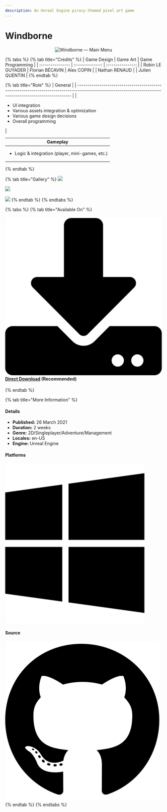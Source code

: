 ```yaml
---
description: An Unreal Engine piracy-themed pixel art game
---
```


# Windborne

<div align="center"><img src="https://static.wixstatic.com/media/48fcc2_09b0061cc91b464d83a7c6fe8af52211~mv2.png/v1/fill/w_750,h_425,al_c,q_85,usm_0.66_1.00_0.01/WindBorneCapture02_PNG.webp" alt="Windborne — Main Menu"></div>

{% tabs %}
{% tab title="Credits" %}
|    Game Design   |     Game Art    | Game Programming |
| :--------------: | :-------------: | :--------------: |
| Robin LE GUYADER | Florian BÉCAVIN |    Alex COPIN    |
|   Nathan RENAUD  |                 |  Julien QUENTIN  |
{% endtab %}

{% tab title="Role" %}
| General                                                                                                                                                   |
| --------------------------------------------------------------------------------------------------------------------------------------------------------- |
| <ul><li>UI integration</li><li>Various assets integration &#x26; optimization</li><li>Various game design decisions</li><li>Overall programming</li></ul> |

| Gameplay                                                              |
| --------------------------------------------------------------------- |
| <ul><li>Logic &#x26; integration (player, mini-games, etc.)</li></ul> |
{% endtab %}

{% tab title="Gallery" %}
![](https://static.wixstatic.com/media/48fcc2_8d8eb6d20a4a4b9a935d8b1ad94d9c1f~mv2.png/v1/fill/w_1221,h_794,al_c,q_90,usm_0.66_1.00_0.01/48fcc2_8d8eb6d20a4a4b9a935d8b1ad94d9c1f~mv2.webp)

![](https://static.wixstatic.com/media/48fcc2_7d14768a653b47de8354693165d45932~mv2.png/v1/fill/w_1221,h_794,al_c,q_90,usm_0.66_1.00_0.01/48fcc2_7d14768a653b47de8354693165d45932~mv2.webp)

![](https://static.wixstatic.com/media/48fcc2_8a07d563446048a689ad4e3819440cea~mv2.png/v1/fill/w_1221,h_794,al_c,q_90,usm_0.66_1.00_0.01/48fcc2_8a07d563446048a689ad4e3819440cea~mv2.webp)
{% endtab %}
{% endtabs %}

{% tabs %}
{% tab title="Available On" %}
#### [<img src="../../.gitbook/assets/download-solid.png" alt="" data-size="line">](https://github.com/jqntn/jqntn/raw/main/Windborne.zip) [Direct Download](https://github.com/jqntn/jqntn/raw/main/Windborne.zip) (Recommended) <a href="#download" id="download"></a>
{% endtab %}

{% tab title="More Information" %}
#### Details

* **Published:** 26 March 2021
* **Duration:** 2 weeks
* **Genre:** 2D/Singleplayer/Adventure/Management
* **Locales:** en-US
* **Engine:** Unreal Engine

#### Platforms <a href="#platforms" id="platforms"></a>

<img src="../../.gitbook/assets/windows-brands.png" alt="" data-size="line">

#### Source <a href="#source" id="source"></a>

<img src="../../.gitbook/assets/github-brands.png" alt="" data-size="line">
{% endtab %}
{% endtabs %}
